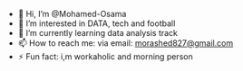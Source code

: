 - 👋 Hi, I’m @Mohamed-Osama
- 👀 I’m interested in DATA, tech and football
- 🌱 I’m currently learning data analysis track
- 📫 How to reach me: via email: morashed827@gmail.com
- ⚡ Fun fact: i,m workaholic and morning person

<!---
morashed-99/morashed-99 is a ✨ special ✨ repository because its `README.md` (this file) appears on your GitHub profile.
You can click the Preview link to take a look at your changes.
--->
